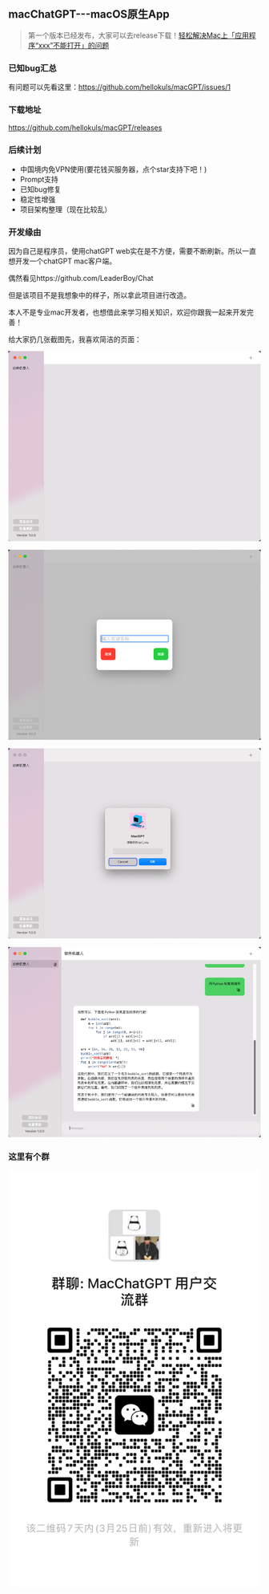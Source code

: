 ## macChatGPT---macOS原生App

> 第一个版本已经发布，大家可以去release下载！[轻松解决Mac上「应用程序“xxx”不能打开」的问题](https://zhuanlan.zhihu.com/p/90691938)


### 已知bug汇总

有问题可以先看这里：https://github.com/hellokuls/macGPT/issues/1

### 下载地址

https://github.com/hellokuls/macGPT/releases

### 后续计划

- 中国境内免VPN使用(要花钱买服务器，点个star支持下吧！)
- Prompt支持
- 已知bug修复
- 稳定性增强
- 项目架构整理（现在比较乱）

### 开发缘由


因为自己是程序员，使用chatGPT web实在是不方便，需要不断刷新。所以一直想开发一个chatGPT mac客户端。

偶然看见https://github.com/LeaderBoy/Chat

但是该项目不是我想象中的样子，所以拿此项目进行改造。

本人不是专业mac开发者，也想借此来学习相关知识，欢迎你跟我一起来开发完善！

给大家扔几张截图先，我喜欢简洁的页面：

<p align="center">
  <img src="Assets/s1.png?raw=true" alt="MacGPT"/>
</p>

<p align="center">
  <img src="Assets/s2.png?raw=true" alt="MacGPT"/>
</p>
<p align="center">
  <img src="Assets/s3.png?raw=true" alt="MacGPT"/>
</p>
<p align="center">
  <img src="Assets/s4.png?raw=true" alt="MacGPT"/>
</p>

### 这里有个群
<p align="center">
  <img src="Assets/qun.png?raw=true" alt="MacGPT"/>
</p>
